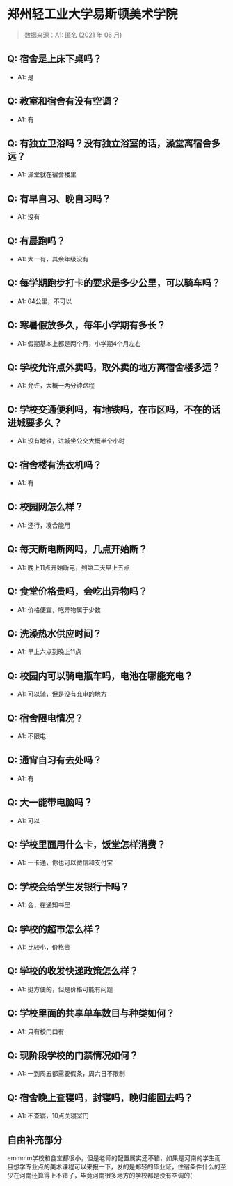 # 郑州轻工业大学易斯顿美术学院

> 数据来源：A1: 匿名 (2021 年 06 月)

## Q: 宿舍是上床下桌吗？

- A1: 是

## Q: 教室和宿舍有没有空调？

- A1: 有

## Q: 有独立卫浴吗？没有独立浴室的话，澡堂离宿舍多远？

- A1: 澡堂就在宿舍楼里

## Q: 有早自习、晚自习吗？

- A1: 没有

## Q: 有晨跑吗？

- A1: 大一有，其余年级没有

## Q: 每学期跑步打卡的要求是多少公里，可以骑车吗？

- A1: 64公里，不可以

## Q: 寒暑假放多久，每年小学期有多长？

- A1: 假期基本上都是两个月，小学期4个月左右

## Q: 学校允许点外卖吗，取外卖的地方离宿舍楼多远？

- A1: 允许，大概一两分钟路程

## Q: 学校交通便利吗，有地铁吗，在市区吗，不在的话进城要多久？

- A1: 没有地铁，进城坐公交大概半个小时

## Q: 宿舍楼有洗衣机吗？

- A1: 有

## Q: 校园网怎么样？

- A1: 还行，凑合能用

## Q: 每天断电断网吗，几点开始断？

- A1: 晚上11点开始断电，到第二天早上五点

## Q: 食堂价格贵吗，会吃出异物吗？

- A1: 价格便宜，吃异物属于少数

## Q: 洗澡热水供应时间？

- A1: 早上六点到晚上11点

## Q: 校园内可以骑电瓶车吗，电池在哪能充电？

- A1: 可以骑，但是没有充电的地方

## Q: 宿舍限电情况？

- A1: 不限电

## Q: 通宵自习有去处吗？

- A1: 有

## Q: 大一能带电脑吗？

- A1: 可以

## Q: 学校里面用什么卡，饭堂怎样消费？

- A1: 一卡通，你也可以微信和支付宝

## Q: 学校会给学生发银行卡吗？

- A1: 会，在通知书里

## Q: 学校的超市怎么样？

- A1: 比较小，价格贵

## Q: 学校的收发快递政策怎么样？

- A1: 挺方便的，但是价格可能有问题

## Q: 学校里面的共享单车数目与种类如何？

- A1: 只有校门口有

## Q: 现阶段学校的门禁情况如何？

- A1: 一到周五都需要假条，周六日不限制

## Q: 宿舍晚上查寝吗，封寝吗，晚归能回去吗？

- A1: 不查寝，10点关寝室门

## 自由补充部分

emmmm学校和食堂都很小，但是老师的配置属实还不错，如果是河南的学生而且想学专业点的美术课程可以来报一下，发的是郑轻的毕业证，住宿条件什么的至少在河南还算得上不错了，毕竟河南很多地方的学校都是没有空调的(